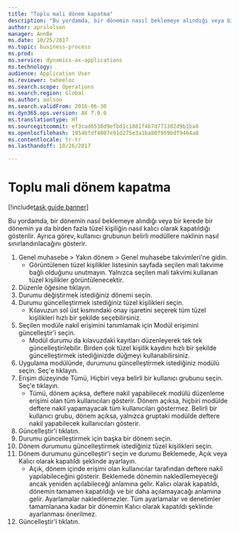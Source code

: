 ```yaml
--- 
title: "Toplu mali dönem kapatma"
description: "Bu yordamda, bir dönemin nasıl beklemeye alındığı veya bir kerede bir dönemin ya da birden fazla tüzel kişiliğin nasıl kalıcı olarak kapatıldığı gösterilir."
author: aprilolson
manager: AnnBe
ms.date: 10/25/2017
ms.topic: business-process
ms.prod: 
ms.service: dynamics-ax-applications
ms.technology: 
audience: Application User
ms.reviewer: twheeloc
ms.search.scope: Operations
ms.search.region: Global
ms.author: aolson
ms.search.validFrom: 2016-06-30
ms.dyn365.ops.version: AX 7.0.0
ms.translationtype: HT
ms.sourcegitcommit: ef3cad6538d9efbd1c1881f4b7d771382d9b1ba8
ms.openlocfilehash: 1954bfdf4807e91d275e3a1ba80f959bdf9464a8
ms.contentlocale: tr-tr
ms.lasthandoff: 10/26/2017

---
```

# <a name="mass-financial-period-close"></a>Toplu mali dönem kapatma

[!include[task guide banner](../../includes/task-guide-banner.md)]

Bu yordamda, bir dönemin nasıl beklemeye alındığı veya bir kerede bir dönemin ya da birden fazla tüzel kişiliğin nasıl kalıcı olarak kapatıldığı gösterilir. Ayrıca görev, kullanıcı grubunun belirli modüllere naklinin nasıl sınırlandırılacağını gösterir.

1. Genel muhasebe > Yakın dönem > Genel muhasebe takvimleri'ne gidin.
    * Görüntülenen tüzel kişilikler listesinin sayfada seçilen mali takvime bağlı olduğunu unutmayın. Yalnızca seçilen mali takvimi kullanan tüzel kişilikler görüntülenecektir.  
2. Düzenle öğesine tıklayın.
3. Durumu değiştirmek istediğiniz dönemi seçin.
4. Durumu güncelleştirmek istediğiniz tüzel kişilikleri seçin.
    * Kılavuzun sol üst kısmındaki onay işaretini seçerek tüm tüzel kişilikleri hızlı bir şekilde seçebilirsiniz.  
5. Seçilen modüle nakil erişimini tanımlamak için Modül erişimini güncelleştir'i seçin.
    * Modül durumu da kılavuzdaki kayıtları düzenleyerek tek tek güncelleştirilebilir. Birden çok tüzel kişilik kaydını hızlı bir şekilde güncelleştirmek istediğinizde düğmeyi kullanabilirsiniz.  
6. Uygulama modülünde, durumunu güncelleştirmek istediğiniz modülü seçin. Seç'e tıklayın.
7. Erişim düzeyinde Tümü, Hiçbiri veya belirli bir kullanıcı grubunu seçin. Seç'e tıklayın.
    * Tümü, dönem açıksa, deftere nakil yapabilecek modülü düzenleme erişimi olan tüm kullanıcıları gösterir. Dönem açıksa, hiçbiri modülde deftere nakil yapamayacak tüm kullanıcıları göstermez. Belirli bir kullanıcı grubu, dönem açıksa, yalnızca gruptaki modülde deftere nakil yapabilecek kullanıcıları gösterir.  
8. Güncelleştir'i tıklatın.
9. Durumu güncelleştirmek için başka bir dönem seçin.
10. Dönem durumunu güncelleştirmek istediğiniz tüzel kişilikleri seçin.
11. Dönem durumunu güncelleştir'i seçin ve durumu Beklemede, Açık veya Kalıcı olarak kapatıldı şeklinde ayarlayın.
    * Açık, dönem içinde erişimi olan kullanıcılar tarafından deftere nakil yapılabileceğini gösterir. Beklemede dönemin nakledilemeyeceği ancak yeniden açılabileceği anlamına gelir. Kalıcı olarak kapatıldı, dönemin tamamen kapatıldığı ve bir daha açılamayacağı anlamına gelir. Ayarlamalar nakledilemezler. Tüm ayarlamalar ve denetimler tamamlanana kadar bir dönemin Kalıcı olarak kapatıldı şeklinde ayarlanması önerilmez.  
12. Güncelleştir'i tıklatın.


